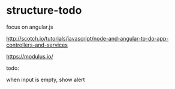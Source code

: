 structure-todo
==============
focus on angular.js

http://scotch.io/tutorials/javascript/node-and-angular-to-do-app-controllers-and-services

https://modulus.io/

todo: 

when input is empty, show alert
